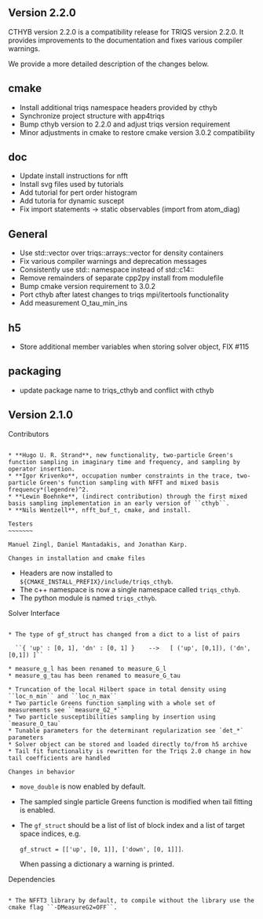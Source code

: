 Version 2.2.0
-------------

CTHYB version 2.2.0 is a compatibility release
for TRIQS version 2.2.0. It provides improvements to
the documentation and fixes various compiler warnings.

We provide a more detailed description of the changes below.

cmake
-----
* Install additional triqs namespace headers provided by cthyb
* Synchronize project structure with app4triqs
* Bump cthyb version to 2.2.0 and adjust triqs version requirement
* Minor adjustments in cmake to restore cmake version 3.0.2 compatibility

doc
---
* Update install instructions for nfft
* Install svg files used by tutorials
* Add tutorial for pert order histogram
* Add tutoria for dynamic suscept
* Fix import statements -> static observables (import from atom_diag)

General
-------
* Use std::vector over triqs::arrays::vector for density containers
* Fix various compiler warnings and deprecation messages
* Consistently use std:: namespace instead of std::c14::
* Remove remainders of separate cpp2py install from modulefile
* Bump cmake version requirement to 3.0.2
* Port cthyb after latest changes to triqs mpi/itertools functionality
* Add measurement O_tau_min_ins

h5
--
* Store additional member variables when storing solver object, FIX #115

packaging
---------
* update package name to triqs_cthyb and conflict with cthyb


Version 2.1.0
-------------

Contributors
~~~~~~~~~~~~

* **Hugo U. R. Strand**, new functionality, two-particle Green's function sampling in imaginary time and frequency, and sampling by operator insertion.
* **Igor Krivenko**, occupation number constraints in the trace, two-particle Green's function sampling with NFFT and mixed basis frequency*(legendre)^2.
* **Lewin Boehnke**, (indirect contribution) through the first mixed basis sampling implementation in an early version of ``cthyb``.
* **Nils Wentzell**, nfft_buf_t, cmake, and install.

Testers
~~~~~~~

Manuel Zingl, Daniel Mantadakis, and Jonathan Karp.

Changes in installation and cmake files
~~~~~~~~~~~~~~~~~~~~~~~~~~~~~~~~~~~~~~~

* Headers are now installed to ``${CMAKE_INSTALL_PREFIX}/include/triqs_cthyb``.
* The c++ namespace is now a single namespace called ``triqs_cthyb``.
* The python module is named ``triqs_cthyb``.

Solver Interface
~~~~~~~~~~~~~~~~

* The type of gf_struct has changed from a dict to a list of pairs

  ``{ 'up' : [0, 1], 'dn' : [0, 1] }    -->   [ ('up', [0,1]), ('dn', [0,1]) ]``

* measure_g_l has been renamed to measure_G_l
* measure_g_tau has been renamed to measure_G_tau

* Truncation of the local Hilbert space in total density using ``loc_n_min`` and ``loc_n_max``
* Two particle Greens function sampling with a whole set of measurements see ``measure_G2_*``
* Two particle susceptibilities sampling by insertion using `measure_O_tau`
* Tunable parameters for the determinant regularization see `det_*` parameters
* Solver object can be stored and loaded directly to/from h5 archive
* Tail fit functionality is rewritten for the Triqs 2.0 change in how tail coefficients are handled

Changes in behavior
~~~~~~~~~~~~~~~~~~~

* ``move_double`` is now enabled by default.
* The sampled single particle Greens function is modified when tail fitting is enabled.
* The ``gf_struct`` should be a list of list of block index and a list of target space indices, e.g.

  ``gf_struct = [['up', [0, 1]], ['down', [0, 1]]]``.

  When passing a dictionary a warning is printed.

Dependencies
~~~~~~~~~~~~

* The NFFT3 library by default, to compile without the library use the cmake flag ``-DMeasureG2=OFF``.
